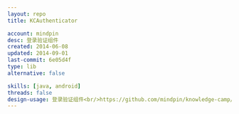 ```yaml
---
layout: repo
title: KCAuthenticator

account: mindpin
desc: 登录验证组件
created: 2014-06-08
updated: 2014-09-01
last-commit: 6e05d4f
type: lib
alternative: false

skills: [java, android]
threads: false
design-usage: 登录验证组件<br/>https://github.com/mindpin/knowledge-camp/wiki/%E7%99%BB%E5%BD%95%E9%AA%8C%E8%AF%81%E7%BB%84%E4%BB%B6
---
```


